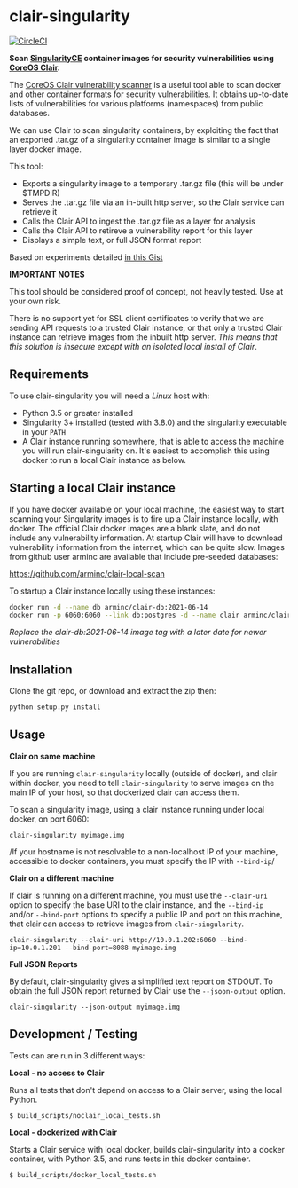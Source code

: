 # clair-singularity

[![CircleCI](https://circleci.com/gh/dtrudg/clair-singularity/tree/master.svg?style=svg)](https://circleci.com/gh/dtrudg/clair-singularity/tree/master)

__Scan [SingularityCE](http://sylabs.io/singularity/) container images for security vulnerabilities
using [CoreOS Clair](https://github.com/coreos/clair).__

The [CoreOS Clair vulnerability scanner](https://github.com/coreos/clair) is a useful tool able to scan docker and other container
formats for security vulnerabilities. It obtains up-to-date lists of vulnerabilities for various
platforms (namespaces) from public databases.

We can use Clair to scan singularity containers, by exploiting the fact that an exported .tar.gz of a
singularity container image is similar to a single layer docker image.

This tool:

   * Exports a singularity image to a temporary .tar.gz file (this will be under $TMPDIR)
   * Serves the .tar.gz file via an in-built http server, so the Clair service can retrieve it
   * Calls the Clair API to ingest the .tar.gz file as a layer for analysis
   * Calls the Clair API to retireve a vulnerability report for this layer
   * Displays a simple text, or full JSON format report

Based on experiments detailed [in this Gist](https://gist.github.com/dctrud/479797e5f48cfe39cdb4b50a15e4c567)


__IMPORTANT NOTES__

This tool should be considered proof of concept, not heavily tested. Use at your own risk. 

There is no support yet for SSL client certificates to verify that we are sending API requests to a trusted
Clair instance, or that only a trusted Clair instance can retrieve images from the inbuilt http server.
*This means that this solution is insecure except with an isolated local install of Clair*.
 

## Requirements

To use clair-singularity you will need a _Linux_ host with:

  * Python 3.5 or greater installed
  * Singularity 3+ installed (tested with 3.8.0) and the singularity executable in your `PATH`
  * A Clair instance running somewhere, that is able to access the machine you will run 
  clair-singularity on. It's easiest to accomplish this using docker to run a local Clair instance as below.
  
  
## Starting a local Clair instance

If you have docker available on your local machine, the easiest way to start scanning your
Singularity images is to fire up a Clair instance locally, with docker. The official Clair docker images
are a blank slate, and do not include any vulnerability information. At startup Clair will have to
download vulnerability information from the internet, which can be quite slow. Images from github
user arminc are available that include pre-seeded databases:

https://github.com/arminc/clair-local-scan

To startup a Clair instance locally using these instances:

```bash
docker run -d --name db arminc/clair-db:2021-06-14
docker run -p 6060:6060 --link db:postgres -d --name clair arminc/clair-local-scan:v2.1.7_5125fde67edee46cb058a3feee7164af9645e07d
```

*Replace the clair-db:2021-06-14 image tag with a later date for newer vulnerabilities*


## Installation

Clone the git repo, or download and extract the zip then:

```bash
python setup.py install
```


## Usage

__Clair on same machine__


If you are running `clair-singularity` locally (outside of docker), and clair
within docker, you need to tell `clair-singularity` to serve images on the main
IP of your host, so that dockerized clair can access them.

To scan a singularity image, using a clair instance running under local docker, on
port 6060:

    clair-singularity myimage.img
    
/If your hostname is not resolvable to a non-localhost IP of your machine, accessible to
docker containers, you must specify the IP with `--bind-ip`/
    
__Clair on a different machine__

If clair is running on a different machine, you must use the `--clair-uri`
option to specify the base URI to the clair instance, and the `--bind-ip` and/or
`--bind-port` options to specify a public IP and port on this machine, that
clair can access to retrieve images from `clair-singularity`.

    clair-singularity --clair-uri http://10.0.1.202:6060 --bind-ip=10.0.1.201 --bind-port=8088 myimage.img

__Full JSON Reports__

By default, clair-singularity gives a simplified text report on STDOUT. To obtain the full JSON
report returned by Clair use the `--jsoon-output` option.

    clair-singularity --json-output myimage.img

## Development / Testing

Tests can are run in 3 different ways:

__Local - no access to Clair__

Runs all tests that don't depend on access to a Clair server, using the local Python.

    $ build_scripts/noclair_local_tests.sh

__Local - dockerized with Clair__

Starts a Clair service with local docker, builds clair-singularity into a docker container, with Python 3.5, and
runs tests in this docker container.

    $ build_scripts/docker_local_tests.sh
